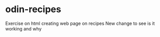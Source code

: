 # odin-recipes
Exercise on html creating web page on recipes
New change to see is it working and why
